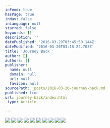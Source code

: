 ```yaml
---
inFeed: true
hasPage: true
inNav: false
inLanguage: null
starred: false
keywords: []
description: ''
datePublished: '2016-03-20T03:45:50.144Z'
dateModified: '2016-03-20T03:18:22.703Z'
title: 'Journey Back '
author: []
authors: []
publisher:
  name: null
  domain: null
  url: null
  favicon: null
sourcePath: _posts/2016-03-20-journey-back.md
published: true
url: journey-back/index.html
_type: Article

---
```

![](https://the-grid-user-content.s3-us-west-2.amazonaws.com/11e74322-9d94-4f7f-8c1a-838feea9d275.jpg)
![](https://the-grid-user-content.s3-us-west-2.amazonaws.com/3c30dc82-4c96-41cb-8cb2-5285b7c3ed99.jpg)
![](https://the-grid-user-content.s3-us-west-2.amazonaws.com/527aeaeb-363b-4885-9158-3f57463e0102.jpg)
![](https://the-grid-user-content.s3-us-west-2.amazonaws.com/3ddfa3cd-36cf-4f0a-824e-b1b0e950b7b8.jpg)
![](https://the-grid-user-content.s3-us-west-2.amazonaws.com/bc161110-a62a-4a25-a479-096c101bd1c6.jpg)
![](https://the-grid-user-content.s3-us-west-2.amazonaws.com/85b7a84b-3121-49fd-80b4-f554c732ba2a.jpg)
![](https://the-grid-user-content.s3-us-west-2.amazonaws.com/28353f61-bb52-495a-a901-4a8c849f7ffe.jpg)
![](https://the-grid-user-content.s3-us-west-2.amazonaws.com/7ffa12bc-1573-48b7-9f6f-8c1fdc0f07b4.jpg)
![](https://the-grid-user-content.s3-us-west-2.amazonaws.com/f10f7ffa-75e7-4df5-822d-d7125f493491.jpg)
![](https://the-grid-user-content.s3-us-west-2.amazonaws.com/f1f85112-1735-4f7c-96bd-e07a311fc66d.jpg)